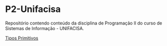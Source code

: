 # P2-Unifacisa

Repositório contendo conteúdo da disciplina de Programação II do curso de Sistemas de Informação - UNIFACISA.

[Tipos Primitivos](https://github.com/dicyanevidal/P2-Unifacisa/blob/master/conteudo/TiposPrimitivos.md) 
